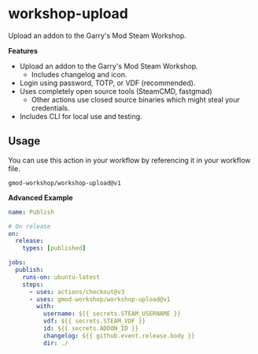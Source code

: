 workshop-upload
===============

Upload an addon to the Garry's Mod Steam Workshop.

**Features**

* Upload an addon to the Garry's Mod Steam Workshop.
    * Includes changelog and icon.
* Login using password, TOTP, or VDF (recommended).
* Uses completely open source tools (SteamCMD, fastgmad)
    * Other actions use closed source binaries which might steal your credentials.
* Includes CLI for local use and testing.

Usage
-----

You can use this action in your workflow by referencing it in your workflow file.

```
gmod-workshop/workshop-upload@v1
```

**Advanced Example**

```yaml
name: Publish

# On release
on:
  release:
    types: [published]

jobs:
  publish:
    runs-on: ubuntu-latest
    steps:
      - uses: actions/checkout@v3
      - uses: gmod-workshop/workshop-upload@v1
        with:
          username: ${{ secrets.STEAM_USERNAME }}
          vdf: ${{ secrets.STEAM_VDF }}
          id: ${{ secrets.ADDON_ID }}
          changelog: ${{ github.event.release.body }}
          dir: ./
```
